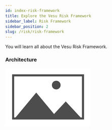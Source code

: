 ```yaml
---
id: index-risk-framework
title: Explore the Vesu Risk Framework
sidebar_label: Risk Framework
sidebar_position: 2
slug: /risk/risk-framework
---
```


You will learn all about the Vesu Risk Framework.

### Architecture

![My Image](images/placeholder.png)